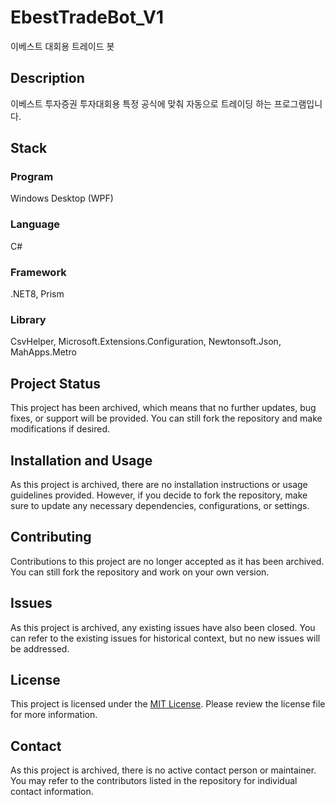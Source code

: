 # EbestTradeBot_V1
이베스트 대회용 트레이드 봇

## Description
이베스트 투자증권 투자대회용 특정 공식에 맞춰 자동으로 트레이딩 하는 프로그램입니다.

## Stack
### Program
Windows Desktop (WPF)
### Language
C#
### Framework
.NET8, Prism
### Library
CsvHelper, Microsoft.Extensions.Configuration, Newtonsoft.Json, MahApps.Metro
## Project Status

This project has been archived, which means that no further updates, bug fixes, or support will be provided. You can still fork the repository and make modifications if desired.

## Installation and Usage

As this project is archived, there are no installation instructions or usage guidelines provided. However, if you decide to fork the repository, make sure to update any necessary dependencies, configurations, or settings.

## Contributing

Contributions to this project are no longer accepted as it has been archived. You can still fork the repository and work on your own version.

## Issues

As this project is archived, any existing issues have also been closed. You can refer to the existing issues for historical context, but no new issues will be addressed.

## License

This project is licensed under the [MIT License](LICENSE). Please review the license file for more information.

## Contact

As this project is archived, there is no active contact person or maintainer. You may refer to the contributors listed in the repository for individual contact information.
